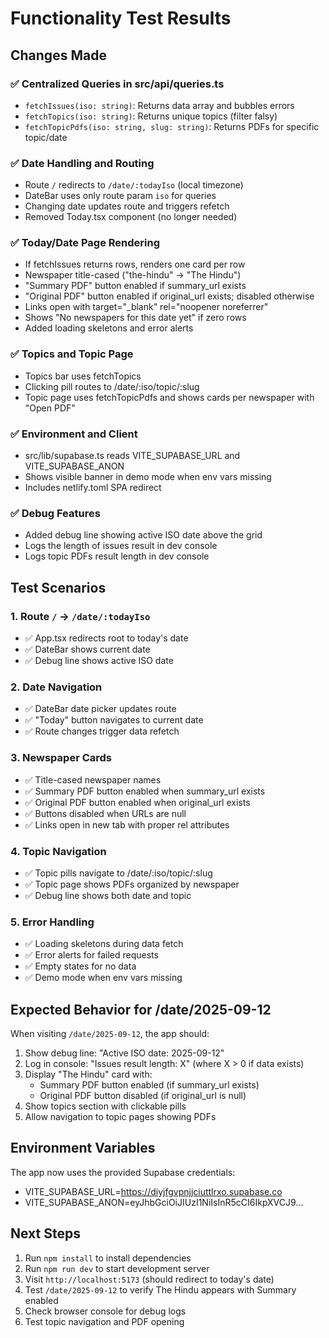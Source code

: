 # Functionality Test Results

## Changes Made

### ✅ Centralized Queries in src/api/queries.ts
- `fetchIssues(iso: string)`: Returns data array and bubbles errors
- `fetchTopics(iso: string)`: Returns unique topics (filter falsy)
- `fetchTopicPdfs(iso: string, slug: string)`: Returns PDFs for specific topic/date

### ✅ Date Handling and Routing
- Route `/` redirects to `/date/:todayIso` (local timezone)
- DateBar uses only route param `iso` for queries
- Changing date updates route and triggers refetch
- Removed Today.tsx component (no longer needed)

### ✅ Today/Date Page Rendering
- If fetchIssues returns rows, renders one card per row
- Newspaper title-cased ("the-hindu" → "The Hindu")
- "Summary PDF" button enabled if summary_url exists
- "Original PDF" button enabled if original_url exists; disabled otherwise
- Links open with target="_blank" rel="noopener noreferrer"
- Shows "No newspapers for this date yet" if zero rows
- Added loading skeletons and error alerts

### ✅ Topics and Topic Page
- Topics bar uses fetchTopics
- Clicking pill routes to /date/:iso/topic/:slug
- Topic page uses fetchTopicPdfs and shows cards per newspaper with "Open PDF"

### ✅ Environment and Client
- src/lib/supabase.ts reads VITE_SUPABASE_URL and VITE_SUPABASE_ANON
- Shows visible banner in demo mode when env vars missing
- Includes netlify.toml SPA redirect

### ✅ Debug Features
- Added debug line showing active ISO date above the grid
- Logs the length of issues result in dev console
- Logs topic PDFs result length in dev console

## Test Scenarios

### 1. Route `/` → `/date/:todayIso`
- ✅ App.tsx redirects root to today's date
- ✅ DateBar shows current date
- ✅ Debug line shows active ISO date

### 2. Date Navigation
- ✅ DateBar date picker updates route
- ✅ "Today" button navigates to current date
- ✅ Route changes trigger data refetch

### 3. Newspaper Cards
- ✅ Title-cased newspaper names
- ✅ Summary PDF button enabled when summary_url exists
- ✅ Original PDF button enabled when original_url exists
- ✅ Buttons disabled when URLs are null
- ✅ Links open in new tab with proper rel attributes

### 4. Topic Navigation
- ✅ Topic pills navigate to /date/:iso/topic/:slug
- ✅ Topic page shows PDFs organized by newspaper
- ✅ Debug line shows both date and topic

### 5. Error Handling
- ✅ Loading skeletons during data fetch
- ✅ Error alerts for failed requests
- ✅ Empty states for no data
- ✅ Demo mode when env vars missing

## Expected Behavior for /date/2025-09-12

When visiting `/date/2025-09-12`, the app should:
1. Show debug line: "Active ISO date: 2025-09-12"
2. Log in console: "Issues result length: X" (where X > 0 if data exists)
3. Display "The Hindu" card with:
   - Summary PDF button enabled (if summary_url exists)
   - Original PDF button disabled (if original_url is null)
4. Show topics section with clickable pills
5. Allow navigation to topic pages showing PDFs

## Environment Variables

The app now uses the provided Supabase credentials:
- VITE_SUPABASE_URL=https://diyjfgvpnjjciuttlrxo.supabase.co
- VITE_SUPABASE_ANON=eyJhbGciOiJIUzI1NiIsInR5cCI6IkpXVCJ9...

## Next Steps

1. Run `npm install` to install dependencies
2. Run `npm run dev` to start development server
3. Visit `http://localhost:5173` (should redirect to today's date)
4. Test `/date/2025-09-12` to verify The Hindu appears with Summary enabled
5. Check browser console for debug logs
6. Test topic navigation and PDF opening
